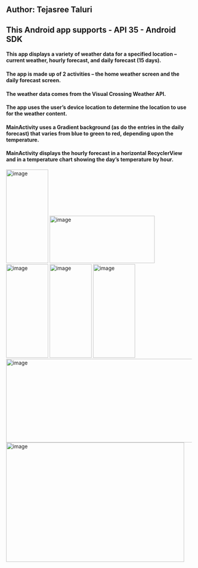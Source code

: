 ## Author: Tejasree Taluri 
## This Android app supports - API 35 - Android SDK
#### This app displays a variety of weather data for a specified location – current weather, hourly forecast, and daily forecast (15 days). 
#### The app is made up of 2 activities – the home weather screen and the daily forecast screen. 
#### The weather data comes from the Visual Crossing Weather API. 
#### The app uses the user’s device location to determine the location to use for the weather content.
#### MainActivity uses a Gradient background (as do the entries in the daily forecast) that varies from blue to green to red, depending upon the temperature. 
#### MainActivity displays the hourly forecast in a horizontal RecyclerView and in a temperature chart showing the day’s temperature by hour. 

<img width="114" height="253" alt="image" src="https://github.com/user-attachments/assets/84f77654-d5c0-4ba3-a1f1-1abd9e5e894d" />

<img width="285" height="128" alt="image" src="https://github.com/user-attachments/assets/26f7ecfe-b3dc-4d69-8c91-63b1115070b4" />

<img width="114" height="253" alt="image" src="https://github.com/user-attachments/assets/8a390970-ce6d-47eb-a7f2-c7f02961116d" />

<img width="114" height="253" alt="image" src="https://github.com/user-attachments/assets/a2aa2420-f16d-423b-8b88-7a8e64abde39" />

<img width="114" height="253" alt="image" src="https://github.com/user-attachments/assets/59533987-1339-40e6-875d-b0b7aa3e1910" />

<img width="513" height="226" alt="image" src="https://github.com/user-attachments/assets/0c46b5d2-3b74-4ee7-8840-6f44c35ef5b3" />

<img width="483" height="323" alt="image" src="https://github.com/user-attachments/assets/5135050c-66a1-41db-af76-3e760781b7e3" />


